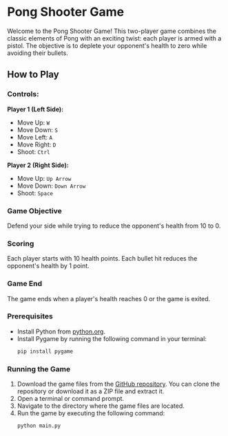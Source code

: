 # Pong Shooter Game

Welcome to the Pong Shooter Game! This two-player game combines the classic elements of Pong with an exciting twist: each player is armed with a pistol. The objective is to deplete your opponent's health to zero while avoiding their bullets.

## How to Play

### Controls:

**Player 1 (Left Side):**  
- Move Up: `W`  
- Move Down: `S`  
- Move Left: `A`  
- Move Right: `D`  
- Shoot: `Ctrl`

**Player 2 (Right Side):**  
- Move Up: `Up Arrow`  
- Move Down: `Down Arrow`  
- Shoot: `Space`

### Game Objective

Defend your side while trying to reduce the opponent's health from 10 to 0.

### Scoring

Each player starts with 10 health points. Each bullet hit reduces the opponent's health by 1 point.

### Game End

The game ends when a player's health reaches 0 or the game is exited.

### Prerequisites

- Install Python from [python.org](https://www.python.org/downloads/).
- Install Pygame by running the following command in your terminal:
  ```bash
  pip install pygame

### Running the Game

1. Download the game files from the [GitHub repository](https://github.com/parkerdonahue/2Player_PistolBattle/tree/main). You can clone the repository or download it as a ZIP file and extract it.
2. Open a terminal or command prompt.
3. Navigate to the directory where the game files are located.
4. Run the game by executing the following command:
   ```bash
   python main.py
